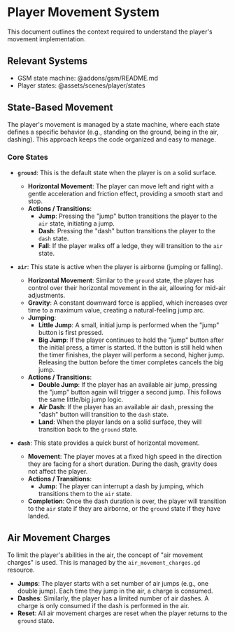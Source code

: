 # Player Movement System

This document outlines the context required to understand the player's movement implementation.

## Relevant Systems
- GSM state machine: @addons/gsm/README.md
- Player states: @assets/scenes/player/states

## State-Based Movement

The player's movement is managed by a state machine, where each state defines a specific behavior (e.g., standing on the ground, being in the air, dashing). This approach keeps the code organized and easy to manage.

### Core States

- **`ground`**: This is the default state when the player is on a solid surface.
  - **Horizontal Movement**: The player can move left and right with a gentle acceleration and friction effect, providing a smooth start and stop.
  - **Actions / Transitions**:
    - **Jump**: Pressing the "jump" button transitions the player to the `air` state, initiating a jump.
    - **Dash**: Pressing the "dash" button transitions the player to the `dash` state.
    - **Fall**: If the player walks off a ledge, they will transition to the `air` state.

- **`air`**: This state is active when the player is airborne (jumping or falling).
  - **Horizontal Movement**: Similar to the `ground` state, the player has control over their horizontal movement in the air, allowing for mid-air adjustments.
  - **Gravity**: A constant downward force is applied, which increases over time to a maximum value, creating a natural-feeling jump arc.
  - **Jumping**:
    - **Little Jump**: A small, initial jump is performed when the "jump" button is first pressed.
    - **Big Jump**: If the player continues to hold the "jump" button after the initial press, a timer is started. If the button is still held when the timer finishes, the player will perform a second, higher jump. Releasing the button before the timer completes cancels the big jump.
  - **Actions / Transitions**:
    - **Double Jump**: If the player has an available air jump, pressing the "jump" button again will trigger a second jump. This follows the same little/big jump logic.
    - **Air Dash**: If the player has an available air dash, pressing the "dash" button will transition to the `dash` state.
    - **Land**: When the player lands on a solid surface, they will transition back to the `ground` state.

- **`dash`**: This state provides a quick burst of horizontal movement.
  - **Movement**: The player moves at a fixed high speed in the direction they are facing for a short duration. During the dash, gravity does not affect the player.
  - **Actions / Transitions**:
    - **Jump**: The player can interrupt a dash by jumping, which transitions them to the `air` state.
  - **Completion**: Once the dash duration is over, the player will transition to the `air` state if they are airborne, or the `ground` state if they have landed.

## Air Movement Charges

To limit the player's abilities in the air, the concept of "air movement charges" is used. This is managed by the `air_movement_charges.gd` resource.

- **Jumps**: The player starts with a set number of air jumps (e.g., one double jump). Each time they jump in the air, a charge is consumed.
- **Dashes**: Similarly, the player has a limited number of air dashes. A charge is only consumed if the dash is performed in the air.
- **Reset**: All air movement charges are reset when the player returns to the `ground` state.